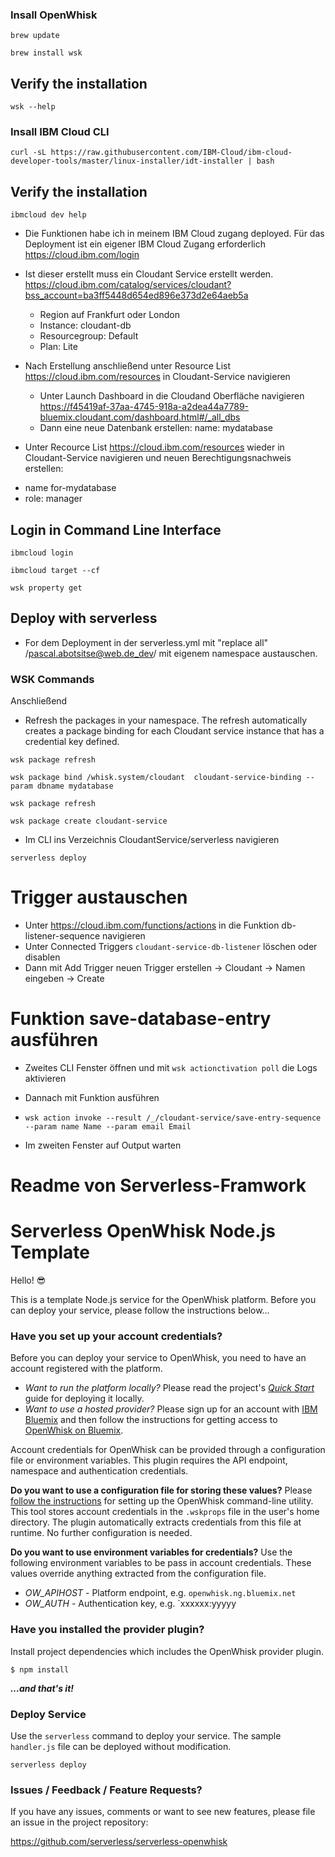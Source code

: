 ### Insall OpenWhisk

`brew update`

`brew install wsk`

## Verify the installation
`wsk --help`

### Insall IBM Cloud CLI
`curl -sL https://raw.githubusercontent.com/IBM-Cloud/ibm-cloud-developer-tools/master/linux-installer/idt-installer | bash`

## Verify the installation
`ibmcloud dev help`

* Die Funktionen habe ich in meinem IBM Cloud zugang deployed. Für das Deployment ist ein eigener IBM Cloud Zugang erforderlich <https://cloud.ibm.com/login>

* Ist dieser erstellt muss ein Cloudant Service erstellt werden. <https://cloud.ibm.com/catalog/services/cloudant?bss_account=ba3ff5448d654ed896e373d2e64aeb5a>
    - Region auf Frankfurt oder London
    - Instance: cloudant-db
    - Resourcegroup: Default
    - Plan: Lite

* Nach Erstellung anschließend unter Resource List <https://cloud.ibm.com/resources> in Cloudant-Service navigieren
    - Unter Launch Dashboard in die Cloudand Oberfläche navigieren <https://f45419af-37aa-4745-918a-a2dea44a7789-bluemix.cloudant.com/dashboard.html#/_all_dbs>
    - Dann eine neue Datenbank erstellen: name: mydatabase

* Unter Recource List <https://cloud.ibm.com/resources> wieder in Cloudant-Service navigieren und neuen Berechtigungsnachweis erstellen: 
 - name for-mydatabase
 - role: manager

## Login in Command Line Interface

`ibmcloud login`

`ibmcloud target --cf`

`wsk property get`

## Deploy with serverless

* For dem Deployment in der serverless.yml mit "replace all" /pascal.abotsitse@web.de_dev/ mit eigenem namespace austauschen.


### WSK Commands

Anschließend

* Refresh the packages in your namespace. The refresh automatically creates a package binding for each Cloudant service instance that has a credential key defined.

`wsk package refresh`

`wsk package bind /whisk.system/cloudant  cloudant-service-binding --param dbname mydatabase`

`wsk package refresh`

`wsk package create cloudant-service`

* Im CLI ins Verzeichnis CloudantService/serverless navigieren

`serverless deploy`

# Trigger austauschen
- Unter <https://cloud.ibm.com/functions/actions> in die Funktion db-listener-sequence navigieren
- Unter Connected Triggers `cloudant-service-db-listener` löschen oder disablen
- Dann mit Add Trigger neuen Trigger erstellen -> Cloudant -> Namen eingeben -> Create

# Funktion save-database-entry ausführen

- Zweites CLI Fenster öffnen und mit `wsk actionctivation poll` die Logs aktivieren

- Dannach mit Funktion ausführen 
- `wsk action invoke --result /_/cloudant-service/save-entry-sequence --param name Name --param email Email`

- Im zweiten Fenster auf Output warten

# Readme von Serverless-Framwork

# Serverless OpenWhisk Node.js Template

Hello! 😎

This is a template Node.js service for the OpenWhisk platform. Before you can deploy your service, please follow the instructions below…

### Have you set up your account credentials?

Before you can deploy your service to OpenWhisk, you need to have an account registered with the platform.

- _Want to run the platform locally?_ Please read the project's [_Quick Start_](https://github.com/openwhisk/openwhisk#quick-start) guide for deploying it locally.
- _Want to use a hosted provider?_ Please sign up for an account with [IBM Bluemix](https://console.ng.bluemix.net/) and then follow the instructions for getting access to [OpenWhisk on Bluemix](https://console.ng.bluemix.net/openwhisk/).

Account credentials for OpenWhisk can be provided through a configuration file or environment variables. This plugin requires the API endpoint, namespace and authentication credentials.

**Do you want to use a configuration file for storing these values?** Please [follow the instructions](https://console.ng.bluemix.net/openwhisk/cli) for setting up the OpenWhisk command-line utility. This tool stores account credentials in the `.wskprops` file in the user's home directory. The plugin automatically extracts credentials from this file at runtime. No further configuration is needed.

**Do you want to use environment variables for credentials?** Use the following environment variables to be pass in account credentials. These values override anything extracted from the configuration file.

- _OW_APIHOST_ - Platform endpoint, e.g. `openwhisk.ng.bluemix.net`
- _OW_AUTH_ - Authentication key, e.g. `xxxxxx:yyyyy

### Have you installed the provider plugin?

Install project dependencies which includes the OpenWhisk provider plugin.

```
$ npm install
```

**_…and that's it!_**

### Deploy Service

Use the `serverless` command to deploy your service. The sample `handler.js` file can be deployed without modification.

```shell
serverless deploy
```

### Issues / Feedback / Feature Requests?

If you have any issues, comments or want to see new features, please file an issue in the project repository:

https://github.com/serverless/serverless-openwhisk
